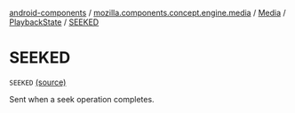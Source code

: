 [android-components](../../../index.md) / [mozilla.components.concept.engine.media](../../index.md) / [Media](../index.md) / [PlaybackState](index.md) / [SEEKED](./-s-e-e-k-e-d.md)

# SEEKED

`SEEKED` [(source)](https://github.com/mozilla-mobile/android-components/blob/master/components/concept/engine/src/main/java/mozilla/components/concept/engine/media/Media.kt#L143)

Sent when a seek operation completes.

